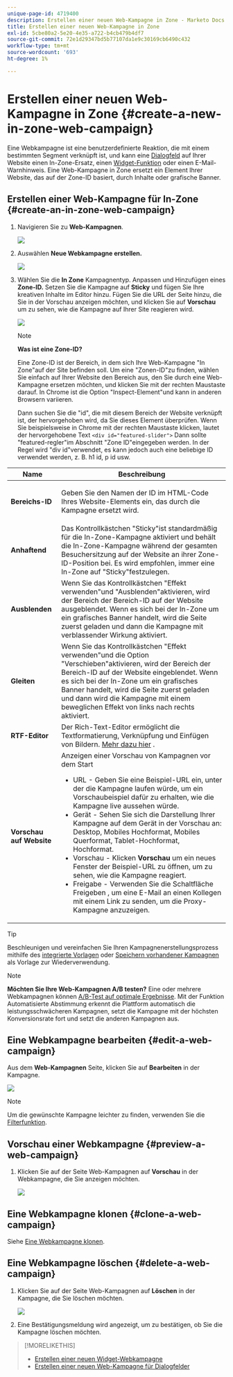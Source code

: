 ```yaml
---
unique-page-id: 4719400
description: Erstellen einer neuen Web-Kampagne in Zone - Marketo Docs - Produktdokumentation
title: Erstellen einer neuen Web-Kampagne in Zone
exl-id: 5cbe80a2-5e20-4e35-a722-b4cb479b4df7
source-git-commit: 72e1d29347bd5b77107da1e9c30169cb6490c432
workflow-type: tm+mt
source-wordcount: '693'
ht-degree: 1%

---
```


# Erstellen einer neuen Web-Kampagne in Zone {#create-a-new-in-zone-web-campaign}

Eine Webkampagne ist eine benutzerdefinierte Reaktion, die mit einem bestimmten Segment verknüpft ist, und kann eine [Dialogfeld](/help/marketo/product-docs/web-personalization/working-with-web-campaigns/create-a-new-dialog-web-campaign.md) auf Ihrer Website einen In-Zone-Ersatz, einen [Widget-Funktion](/help/marketo/product-docs/web-personalization/working-with-web-campaigns/create-a-new-widget-web-campaign.md) oder einen E-Mail-Warnhinweis. Eine Web-Kampagne in Zone ersetzt ein Element Ihrer Website, das auf der Zone-ID basiert, durch Inhalte oder grafische Banner.

## Erstellen einer Web-Kampagne für In-Zone {#create-an-in-zone-web-campaign}

1. Navigieren Sie zu **Web-Kampagnen**.

   ![](assets/image2016-8-18-15-3a54-3a21.png)

1. Auswählen **Neue Webkampagne erstellen.**

   ![](assets/create-new-web-campaign-hand.png)

1. Wählen Sie die **In Zone** Kampagnentyp. Anpassen und Hinzufügen eines **Zone-ID.** Setzen Sie die Kampagne auf **Sticky** und fügen Sie Ihre kreativen Inhalte im Editor hinzu. Fügen Sie die URL der Seite hinzu, die Sie in der Vorschau anzeigen möchten, und klicken Sie auf **Vorschau** um zu sehen, wie die Kampagne auf Ihrer Site reagieren wird.

   ![](assets/new-3-1.png)

   >[!NOTE]
   >
   >**Was ist eine Zone-ID?**
   >
   >Eine Zone-ID ist der Bereich, in dem sich Ihre Web-Kampagne &quot;In Zone&quot;auf der Site befinden soll. Um eine &quot;Zonen-ID&quot;zu finden, wählen Sie einfach auf Ihrer Website den Bereich aus, den Sie durch eine Web-Kampagne ersetzen möchten, und klicken Sie mit der rechten Maustaste darauf. In Chrome ist die Option &quot;Inspect-Element&quot;und kann in anderen Browsern variieren.
   >
   >Dann suchen Sie die &quot;id&quot;, die mit diesem Bereich der Website verknüpft ist, der hervorgehoben wird, da Sie dieses Element überprüfen. Wenn Sie beispielsweise in Chrome mit der rechten Maustaste klicken, lautet der hervorgehobene Text `<div id="featured-slider">` Dann sollte &quot;featured-regler&quot;im Abschnitt &quot;Zone ID&quot;eingegeben werden. In der Regel wird &quot;div id&quot;verwendet, es kann jedoch auch eine beliebige ID verwendet werden, z. B. h1 id, p id usw.

<table> 
 <thead> 
  <tr> 
   <th colspan="1" rowspan="1">Name</th> 
   <th colspan="1" rowspan="1">Beschreibung</th> 
  </tr> 
 </thead> 
 <tbody> 
  <tr> 
   <td colspan="1" rowspan="1"><strong> Bereichs-ID </strong></td> 
   <td colspan="1" rowspan="1"><p>Geben Sie den Namen der ID im HTML-Code Ihres Website-Elements ein, das durch die Kampagne ersetzt wird.</p></td> 
  </tr> 
  <tr> 
   <td colspan="1" rowspan="1"><p><strong> Anhaftend </strong></p></td> 
   <td colspan="1" rowspan="1">Das Kontrollkästchen "Sticky"ist standardmäßig für die In-Zone-Kampagne aktiviert und behält die In-Zone-Kampagne während der gesamten Besuchersitzung auf der Website an ihrer Zone-ID-Position bei. Es wird empfohlen, immer eine In-Zone auf "Sticky"festzulegen.</td> 
  </tr> 
  <tr> 
   <td colspan="1" rowspan="1"><p><strong> Ausblenden</strong> </p></td> 
   <td colspan="1" rowspan="1">Wenn Sie das Kontrollkästchen "Effekt verwenden"und "Ausblenden"aktivieren, wird der Bereich der Bereich-ID auf der Website ausgeblendet. Wenn es sich bei der In-Zone um ein grafisches Banner handelt, wird die Seite zuerst geladen und dann die Kampagne mit verblassender Wirkung aktiviert.</td> 
  </tr> 
  <tr> 
   <td colspan="1"><strong>Gleiten</strong></td> 
   <td colspan="1">Wenn Sie das Kontrollkästchen "Effekt verwenden"und die Option "Verschieben"aktivieren, wird der Bereich der Bereich-ID auf der Website eingeblendet. Wenn es sich bei der In-Zone um ein grafisches Banner handelt, wird die Seite zuerst geladen und dann wird die Kampagne mit einem beweglichen Effekt von links nach rechts aktiviert.</td> 
  </tr> 
  <tr> 
   <td colspan="1"><strong> RTF-Editor  </strong></td> 
   <td colspan="1">Der Rich-Text-Editor ermöglicht die Textformatierung, Verknüpfung und Einfügen von Bildern. <a href="/help/marketo/product-docs/web-personalization/working-with-web-campaigns/using-the-web-personalization-rich-text-editor.md">Mehr dazu hier</a> .</td> 
  </tr> 
  <tr> 
   <td colspan="1"><strong> Vorschau auf Website   </strong></td> 
   <td colspan="1">Anzeigen einer Vorschau von Kampagnen vor dem Start <br> 
    <ul> 
     <li> URL - Geben Sie eine Beispiel-URL ein, unter der die Kampagne laufen würde, um ein Vorschaubeispiel dafür zu erhalten, wie die Kampagne live aussehen würde.</li> 
     <li>Gerät - Sehen Sie sich die Darstellung Ihrer Kampagne auf dem Gerät in der Vorschau an: Desktop, Mobiles Hochformat, Mobiles Querformat, Tablet-Hochformat, Hochformat.</li> 
     <li> Vorschau - Klicken <strong>Vorschau</strong> um ein neues Fenster der Beispiel-URL zu öffnen, um zu sehen, wie die Kampagne reagiert.</li> 
     <li> Freigabe - Verwenden Sie die Schaltfläche Freigeben , um eine E-Mail an einen Kollegen mit einem Link zu senden, um die Proxy-Kampagne anzuzeigen.</li> 
    </ul></td> 
  </tr> 
 </tbody> 
</table>

>[!TIP]
>
>Beschleunigen und vereinfachen Sie Ihren Kampagnenerstellungsprozess mithilfe des [integrierte Vorlagen](/help/marketo/product-docs/web-personalization/using-templates/using-templates-to-create-web-campaigns.md) oder [Speichern vorhandener Kampagnen](/help/marketo/product-docs/web-personalization/using-templates/using-templates-to-create-web-campaigns.md) als Vorlage zur Wiederverwendung.

>[!NOTE]
>
>**Möchten Sie Ihre Web-Kampagnen A/B testen?** Eine oder mehrere Webkampagnen können [A/B-Test auf optimale Ergebnisse](/help/marketo/product-docs/web-personalization/working-with-web-campaigns/ab-test-your-web-campaign.md). Mit der Funktion Automatisierte Abstimmung erkennt die Plattform automatisch die leistungsschwächeren Kampagnen, setzt die Kampagne mit der höchsten Konversionsrate fort und setzt die anderen Kampagnen aus.

## Eine Webkampagne bearbeiten {#edit-a-web-campaign}

Aus dem **Web-Kampagnen** Seite, klicken Sie auf **Bearbeiten** in der Kampagne.

![](assets/in-zone-web-campaign-edit.png)

>[!NOTE]
>
>Um die gewünschte Kampagne leichter zu finden, verwenden Sie die [Filterfunktion](/help/marketo/product-docs/web-personalization/working-with-web-campaigns/filter-web-campaigns.md).

## Vorschau einer Webkampagne {#preview-a-web-campaign}

1. Klicken Sie auf der Seite Web-Kampagnen auf **Vorschau** in der Webkampagne, die Sie anzeigen möchten.

   ![](assets/in-zone-web-campaign-preview.png)

## Eine Webkampagne klonen {#clone-a-web-campaign}

Siehe [Eine Webkampagne klonen](/help/marketo/product-docs/web-personalization/working-with-web-campaigns/clone-a-web-campaign.md).

## Eine Webkampagne löschen {#delete-a-web-campaign}

1. Klicken Sie auf der Seite Web-Kampagnen auf **Löschen** in der Kampagne, die Sie löschen möchten.

   ![](assets/in-zone-web-campaign-delete.png)

1. Eine Bestätigungsmeldung wird angezeigt, um zu bestätigen, ob Sie die Kampagne löschen möchten.

>[!MORELIKETHIS]
>
>* [Erstellen einer neuen Widget-Webkampagne](/help/marketo/product-docs/web-personalization/working-with-web-campaigns/create-a-new-widget-web-campaign.md)
>* [Erstellen einer neuen Web-Kampagne für Dialogfelder](/help/marketo/product-docs/web-personalization/working-with-web-campaigns/create-a-new-dialog-web-campaign.md)


